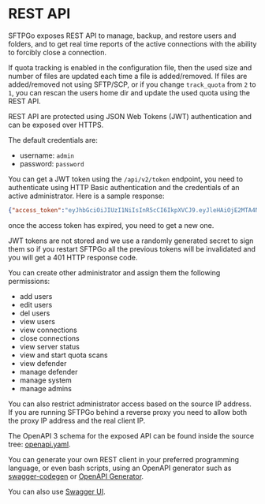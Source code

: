 # REST API

SFTPGo exposes REST API to manage, backup, and restore users and folders, and to get real time reports of the active connections with the ability to forcibly close a connection.

If quota tracking is enabled in the configuration file, then the used size and number of files are updated each time a file is added/removed. If files are added/removed not using SFTP/SCP, or if you change `track_quota` from `2` to `1`, you can rescan the users home dir and update the used quota using the REST API.

REST API are protected using JSON Web Tokens (JWT) authentication and can be exposed over HTTPS.

The default credentials are:

- username: `admin`
- password: `password`

You can get a JWT token using the `/api/v2/token` endpoint, you need to authenticate using HTTP Basic authentication and the credentials of an active administrator. Here is a sample response:

```json
{"access_token":"eyJhbGciOiJIUzI1NiIsInR5cCI6IkpXVCJ9.eyJleHAiOjE2MTA4NzU5NDksImp0aSI6ImMwMjAzbGZjZHJwZDRsMGMxanZnIiwibmJmIjoxNjEwODc1MzE5LCJwZXJtaXNzaW9ucyI6WyIqIl0sInN1YiI6ImlHZ010NlZNU3AzN2tld3hMR3lUV1l2b2p1a2ttSjBodXlJZHBzSWRyOFE9IiwidXNlcm5hbWUiOiJhZG1pbiJ9.dt-UwcWdEMwoGauuiQw8BmgpBAv4YlTaXkyNK-7iRJ4","expires_at":"2021-01-17T09:32:29Z"}
```

once the access token has expired, you need to get a new one.

JWT tokens are not stored and we use a randomly generated secret to sign them so if you restart SFTPGo all the previous tokens will be invalidated and you will get a 401 HTTP response code.

You can create other administrator and assign them the following permissions:

- add users
- edit users
- del users
- view users
- view connections
- close connections
- view server status
- view and start quota scans
- view defender
- manage defender
- manage system
- manage admins

You can also restrict administrator access based on the source IP address. If you are running SFTPGo behind a reverse proxy you need to allow both the proxy IP address and the real client IP.

The OpenAPI 3 schema for the exposed API can be found inside the source tree: [openapi.yaml](../httpd/schema/openapi.yaml "OpenAPI 3 specs").

You can generate your own REST client in your preferred programming language, or even bash scripts, using an OpenAPI generator such as [swagger-codegen](https://github.com/swagger-api/swagger-codegen) or [OpenAPI Generator](https://openapi-generator.tech/).

You can also use [Swagger UI](https://github.com/swagger-api/swagger-ui).
